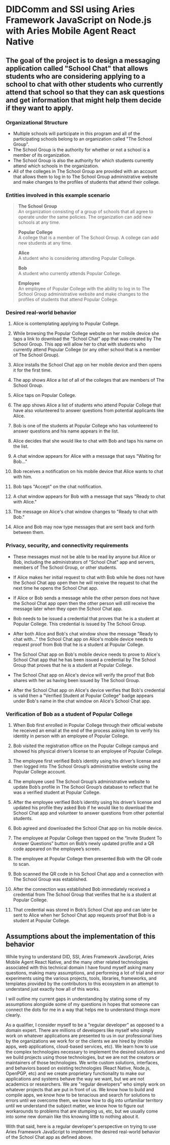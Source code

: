 # DIDComm and SSI using Aries Framework JavaScript on Node.js with Aries Mobile Agent React Native
## The goal of the project is to design a messaging application called "School Chat" that allows students who are considering applying to a school to chat with other students who currently attend that school so that they can ask questions and get information that might help them decide if they want to apply.

### Organizational Structure

- Multiple schools will participate in this program and all of the participating schools belong to an organization called "The School Group".
- The School Group is the authority for whether or not a school is a member of its organization.
- The School Group is also the authority for which students currently attend which schools in the organization.
- All of the colleges in The School Group are provided with an account that allows them to log in to The School Group administrative website and make changes to the profiles of students that attend their college.

### Entities involved in this example scenario

>**The School Group**<br/>
>An organization consisting of a group of schools that all agree to operate under the same policies. The organization can add new schools at any time.
>
>**Popular College**<br/>
>A college that is a member of The School Group. A college can add new students at any time.
>
>**Alice**<br/>
>A student who is considering attending Popular College.
>
>**Bob**<br/>
>A student who currently attends Popular College.
>
>**Employee**<br/>
>An employee of Popular College with the ability to log in to The School Group administrative website and make changes to the profiles of students that attend Popular College.

### Desired real-world behavior
1. Alice is contemplating applying to Popular College.

2. While browsing the Popular College website on her mobile device she taps a link to download the "School Chat" app that was created by The School Group. This app will allow her to chat with students who currently attend Popular College (or any other school that is a member of The School Group).

3. Alice installs the School Chat app on her mobile device and then opens it for the first time.

4. The app shows Alice a list of all of the colleges that are members of The School Group.

5. Alice taps on Popular College.

6. The app shows Alice a list of students who attend Popular College that have also volunteered to answer questions from potential applicants like Alice.

7. Bob is one of the students at Popular College who has volunteered to answer questions and his name appears in the list.

8. Alice decides that she would like to chat with Bob and taps his name on the list.

9. A chat window appears for Alice with a message that says "Waiting for Bob..."

10. Bob receives a notification on his mobile device that Alice wants to chat with him.

11. Bob taps "Accept" on the chat notification.

12. A chat window appears for Bob with a message that says "Ready to chat with Alice."

13. The message on Alice's chat window changes to "Ready to chat with Bob."

14. Alice and Bob may now type messages that are sent back and forth between them.

### Privacy, security, and connectivity requirements

- These messages must not be able to be read by anyone but Alice or Bob, including the administrators of "School Chat" app and servers, members of The School Group, or other students.

 - If Alice makes her initial request to chat with Bob while he does not have the School Chat app open then he will receive the request to chat the next time he opens the School Chat app.

- If Alice or Bob sends a message while the other person does not have the School Chat app open then the other person will still receive the message later when they open the School Chat app.

- Bob needs to be issued a credential that proves that he is a student at Popular College. This credential is issued by The School Group.

- After both Alice and Bob's chat window show the message "Ready to chat with..." the School Chat app on Alice's mobile device needs to request proof from Bob that he is a student at Popular College.
- The School Chat app on Bob's mobile device needs to prove to Alice's School Chat app that he has been issued a credential by The School Group that proves that he is a student at Popular College.
- The School Chat app on Alice's device will verify the proof that Bob shares with her as having been issued by The School Group.
- After the School Chat app on Alice's device verifies that Bob's credential is valid then a "Verified Student at Popular College" badge appears under Bob's name in the chat window on Alice's School Chat app.

### Verification of Bob as a student of Popular College

1. When Bob first enrolled in Popular College through their official website he received an email at the end of the process asking him to verify his identity in person with an employee of Popular College.

2. Bob visited the registration office on the Popular College campus and showed his physical driver’s license to an employee of Popular College.

3. The employee first verified Bob’s identity using his driver’s license and then logged into The School Group’s administrative website using the Popular College account.

4. The employee used The School Group’s administrative website to update Bob’s profile in The School Group’s database to reflect that he was a verified student at Popular College.

5. After the employee verified Bob’s identity using his driver’s license and updated his profile they asked Bob if he would like to download the School Chat app and volunteer to answer questions from other potential students.

6. Bob agreed and downloaded the School Chat app on his mobile device.

7. The employee at Popular College then tapped on the “Invite Student To Answer Questions” button on Bob’s newly updated profile and a QR code appeared on the employee’s screen.

8. The employee at Popular College then presented Bob with the QR code to scan.

9. Bob scanned the QR code in his School Chat app and a connection with The School Group was established.

10. After the connection was established Bob immediately received a credential from The School Group that verifies that he is a student at Popular College.

11. That credential was stored in Bob’s School Chat app and can later be sent to Alice when her School Chat app requests proof that Bob is a student at Popular College.

## Assumptions about the implementation of this behavior

While trying to understand DID, SSI, Aries Framework JavaScript, Aries Mobile Agent React Native, and the many other related technologies associated with this technical domain I have found myself asking many questions, making many assumptions, and performing a lot of trial and error experiments using the various projects, tools, libraries, frameworks, and templates provided by the contributors to this ecosystem in an attempt to understand just exactly how all of this works.

I will outline my current gaps in understanding by stating some of my assumptions alongside some of my questions in hopes that someone can connect the dots for me in a way that helps me to understand things more clearly.

As a qualifier, I consider myself to be a "regular developer" as opposed to a domain expert. There are millions of developers like myself who simply work on whatever applications are presented to us in our professional lives by the organizations we work for or the clients we are hired by (mobile apps, web applications, cloud-based services, etc). We learn how to use the complex technologies necessary to implement the desired solutions and we build projects using those technologies, but we are not the creators or maintainers of those technologies. We write custom solutions, interfaces, and behaviors based on existing technologies (React Native, Node.js, OpenPGP, etc) and we create proprietary functionality to make our applications and systems behave the way we want, but we are not academics or researchers. We are "regular developers" who simply work on whatever projects that are put in front of us. We know how to build and compile apps, we know how to be tenacious and search for solutions to errors until we overcome them, we know how to dig into unfamiliar territory until we understand the subject matter, we know how to figure out workarounds to problems that are stumping us, etc, but we usually come into some new domain like this knowing little to nothing about it.

With that said, here is a regular developer's perspective on trying to use Aries Framework JavaScript to implement the desired real-world behavior of the School Chat app as defined above.
